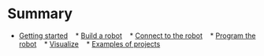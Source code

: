 # Summary
* [Getting started](getting-started/README.md)
    * [Build a robot](getting-started/build.md)
    * [Connect to the robot](getting-started/connect.md)
    * [Program the robot](getting-started/program-the-robot.md)
    * [Visualize](getting-started/visualize.md)
    * [Examples of projects](getting-started/example-of-projects.md)



